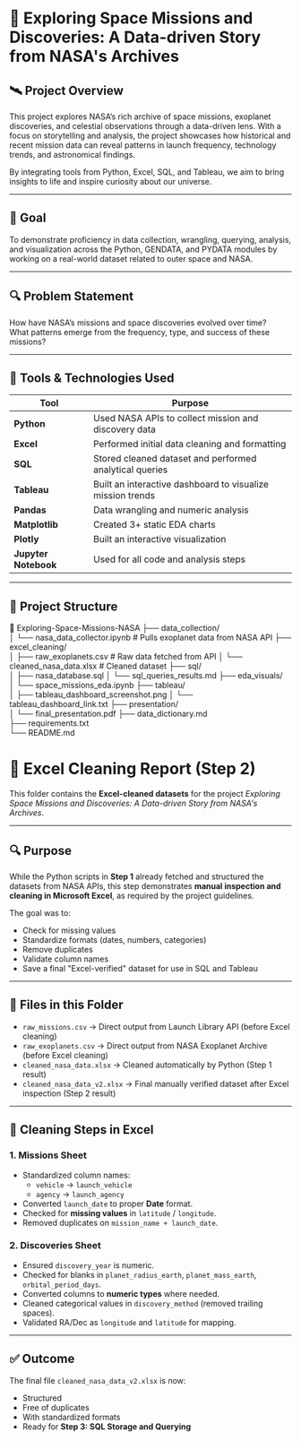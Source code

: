 # 🚀 Exploring Space Missions and Discoveries: A Data-driven Story from NASA's Archives

## 🛰️ Project Overview

This project explores NASA’s rich archive of space missions, exoplanet discoveries, and celestial observations through a data-driven lens. With a focus on storytelling and analysis, the project showcases how historical and recent mission data can reveal patterns in launch frequency, technology trends, and astronomical findings.

By integrating tools from Python, Excel, SQL, and Tableau, we aim to bring insights to life and inspire curiosity about our universe.

---

## 🎯 Goal

To demonstrate proficiency in data collection, wrangling, querying, analysis, and visualization across the Python, GENDATA, and PYDATA modules by working on a real-world dataset related to outer space and NASA.

---

## 🔍 Problem Statement

How have NASA’s missions and space discoveries evolved over time?  
What patterns emerge from the frequency, type, and success of these missions?

---

## 🧰 Tools & Technologies Used

| Tool          | Purpose |
|---------------|---------|
| **Python**    | Used NASA APIs to collect mission and discovery data |
| **Excel**     | Performed initial data cleaning and formatting |
| **SQL**       | Stored cleaned dataset and performed analytical queries |
| **Tableau**   | Built an interactive dashboard to visualize mission trends |
| **Pandas** | Data wrangling and numeric analysis |
| **Matplotlib** | Created 3+ static EDA charts |
| **Plotly**    | Built an interactive visualization |
| **Jupyter Notebook** | Used for all code and analysis steps |

---

## 📂 Project Structure
📁 Exploring-Space-Missions-NASA
├── data_collection/           
│   └── nasa_data_collector.ipynb   # Pulls exoplanet data from NASA API
├── excel_cleaning/             
│   ├── raw_exoplanets.csv          # Raw data fetched from API
│   └── cleaned_nasa_data.xlsx      # Cleaned dataset
├── sql/                        
│   ├── nasa_database.sql
│   └── sql_queries_results.md
├── eda_visuals/                
│   └── space_missions_eda.ipynb
├── tableau/                    
│   ├── tableau_dashboard_screenshot.png
│   └── tableau_dashboard_link.txt
├── presentation/               
│   └── final_presentation.pdf
├── data_dictionary.md          
├── requirements.txt            
└── README.md
# 🧹 Excel Cleaning Report (Step 2)

This folder contains the **Excel-cleaned datasets** for the project *Exploring Space Missions and Discoveries: A Data-driven Story from NASA's Archives*.

---

## 🔍 Purpose
While the Python scripts in **Step 1** already fetched and structured the datasets from NASA APIs, this step demonstrates **manual inspection and cleaning in Microsoft Excel**, as required by the project guidelines.

The goal was to:
- Check for missing values
- Standardize formats (dates, numbers, categories)
- Remove duplicates
- Validate column names
- Save a final "Excel-verified" dataset for use in SQL and Tableau

---

## 📑 Files in this Folder
- `raw_missions.csv` → Direct output from Launch Library API (before Excel cleaning)  
- `raw_exoplanets.csv` → Direct output from NASA Exoplanet Archive (before Excel cleaning)  
- `cleaned_nasa_data.xlsx` → Cleaned automatically by Python (Step 1 result)  
- `cleaned_nasa_data_v2.xlsx` → Final manually verified dataset after Excel inspection (Step 2 result)  

---

## 📝 Cleaning Steps in Excel

### 1. Missions Sheet
- Standardized column names:  
  - `vehicle` → `launch_vehicle`  
  - `agency` → `launch_agency`
- Converted `launch_date` to proper **Date** format.  
- Checked for **missing values** in `latitude` / `longitude`.  
- Removed duplicates on `mission_name + launch_date`.  

### 2. Discoveries Sheet
- Ensured `discovery_year` is numeric.  
- Checked for blanks in `planet_radius_earth`, `planet_mass_earth`, `orbital_period_days`.  
- Converted columns to **numeric types** where needed.  
- Cleaned categorical values in `discovery_method` (removed trailing spaces).  
- Validated RA/Dec as `longitude` and `latitude` for mapping.  

---

## ✅ Outcome
The final file `cleaned_nasa_data_v2.xlsx` is now:
- Structured
- Free of duplicates
- With standardized formats
- Ready for **Step 3: SQL Storage and Querying**


